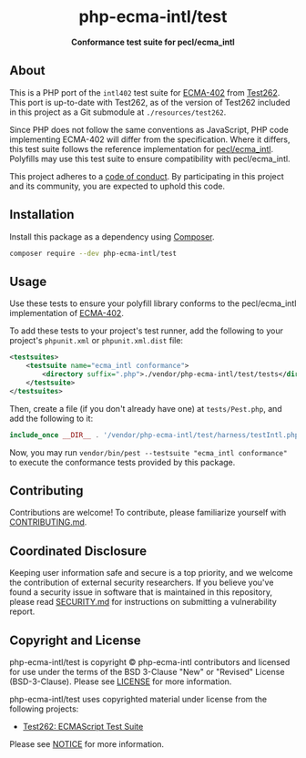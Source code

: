 <h1 align="center">php-ecma-intl/test</h1>

<p align="center">
    <strong>Conformance test suite for pecl/ecma_intl</strong>
</p>

<!--
TODO: Make sure the following URLs are correct and working for your project.
      Then, remove these comments to display the badges, giving users a quick
      overview of your package.

<p align="center">
    <a href="https://github.com/php-ecma-intl/ext"><img src="https://img.shields.io/badge/source-php--ecma--intl/ext-blue.svg?style=flat-square" alt="Source Code"></a>
    <a href="https://packagist.org/packages/php-ecma-intl/ext"><img src="https://img.shields.io/packagist/v/php-ecma-intl/ext.svg?style=flat-square&label=release" alt="Download Package"></a>
    <a href="https://php.net"><img src="https://img.shields.io/packagist/php-v/php-ecma-intl/ext.svg?style=flat-square&colorB=%238892BF" alt="PHP Programming Language"></a>
    <a href="https://github.com/php-ecma-intl/ext/blob/main/LICENSE"><img src="https://img.shields.io/packagist/l/php-ecma-intl/ext.svg?style=flat-square&colorB=darkcyan" alt="Read License"></a>
    <a href="https://github.com/php-ecma-intl/ext/actions/workflows/continuous-integration.yml"><img src="https://img.shields.io/github/actions/workflow/status/php-ecma-intl/ext/continuous-integration.yml?branch=main&style=flat-square&logo=github" alt="Build Status"></a>
    <a href="https://codecov.io/gh/php-ecma-intl/ext"><img src="https://img.shields.io/codecov/c/gh/php-ecma-intl/ext?label=codecov&logo=codecov&style=flat-square" alt="Codecov Code Coverage"></a>
    <a href="https://shepherd.dev/github/php-ecma-intl/ext"><img src="https://img.shields.io/endpoint?style=flat-square&url=https%3A%2F%2Fshepherd.dev%2Fgithub%2Fphp-ecma-intl%2Fext%2Fcoverage" alt="Psalm Type Coverage"></a>
</p>
-->


## About

This is a PHP port of the `intl402` test suite for [ECMA-402](https://tc39.es/ecma402/)
from [Test262](https://github.com/tc39/test262). This port is up-to-date with
Test262, as of the version of Test262 included in this project as a Git
submodule at `./resources/test262`.

Since PHP does not follow the same conventions as JavaScript, PHP code
implementing ECMA-402 will differ from the specification. Where it differs,
this test suite follows the reference implementation for
[pecl/ecma\_intl](https://github.com/php-ecma-intl/ext). Polyfills may use
this test suite to ensure compatibility with pecl/ecma\_intl.

This project adheres to a [code of conduct](CODE_OF_CONDUCT.md). By
participating in this project and its community, you are expected to uphold
this code.


## Installation

Install this package as a dependency using [Composer](https://getcomposer.org).

``` bash
composer require --dev php-ecma-intl/test
```


## Usage

Use these tests to ensure your polyfill library conforms to the pecl/ecma\_intl
implementation of [ECMA-402](https://tc39.es/ecma402/).

To add these tests to your project's test runner, add the following to your
project's `phpunit.xml` or `phpunit.xml.dist` file:

```xml
<testsuites>
    <testsuite name="ecma_intl conformance">
        <directory suffix=".php">./vendor/php-ecma-intl/test/tests</directory>
    </testsuite>
</testsuites>
```

Then, create a file (if you don't already have one) at `tests/Pest.php`, and
add the following to it:

```php
include_once __DIR__ . '/vendor/php-ecma-intl/test/harness/testIntl.php';
```

Now, you may run `vendor/bin/pest --testsuite "ecma_intl conformance"` to
execute the conformance tests provided by this package.


## Contributing

Contributions are welcome! To contribute, please familiarize yourself with
[CONTRIBUTING.md](CONTRIBUTING.md).


## Coordinated Disclosure

Keeping user information safe and secure is a top priority, and we welcome the
contribution of external security researchers. If you believe you've found a
security issue in software that is maintained in this repository, please read
[SECURITY.md](SECURITY.md) for instructions on submitting a vulnerability report.


## Copyright and License

php-ecma-intl/test is copyright © php-ecma-intl contributors and licensed for
use under the terms of the BSD 3-Clause "New" or "Revised" License (BSD-3-Clause).
Please see [LICENSE](LICENSE) for more information.

php-ecma-intl/test uses copyrighted material under license from the following
projects:

- [Test262: ECMAScript Test Suite](https://github.com/tc39/test262)

Please see [NOTICE](NOTICE) for more information.

